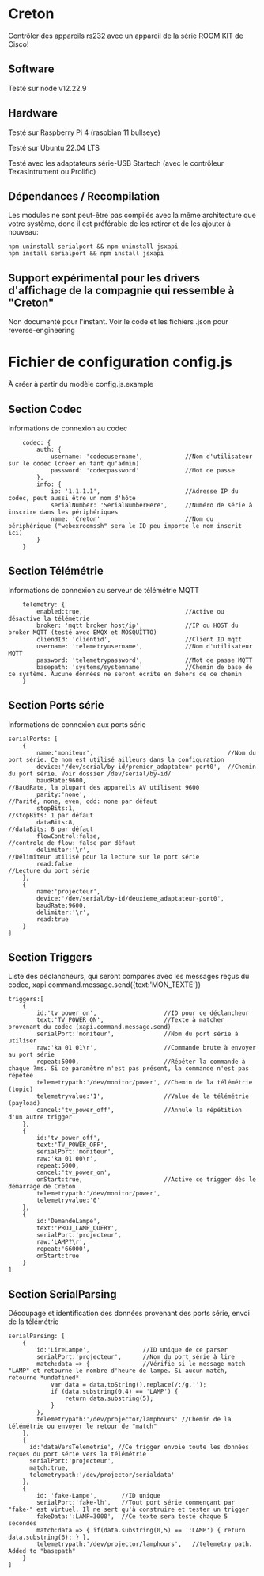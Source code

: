# Creton
Contrôler des appareils rs232 avec un appareil de la série ROOM KIT de Cisco!

## Software
Testé sur node v12.22.9

## Hardware
Testé sur Raspberry Pi 4 (raspbian 11 bullseye)

Testé sur Ubuntu 22.04 LTS

Testé avec les adaptateurs série-USB Startech (avec le contrôleur TexasIntrument ou Prolific)

## Dépendances / Recompilation
Les modules ne sont peut-être pas compilés avec la même architecture que votre système, donc il est préférable de les retirer et de les ajouter à nouveau:
```
npm uninstall serialport && npm uninstall jsxapi
npm install serialport && npm install jsxapi
```

## Support expérimental pour les drivers d'affichage de la compagnie qui ressemble à "Creton"
Non documenté pour l'instant. Voir le code et les fichiers .json pour reverse-engineering

# Fichier de configuration config.js
À créer à partir du modèle config.js.example
## Section Codec
Informations de connexion au codec
```JS
    codec: {
        auth: {
            username: 'codecusername',            //Nom d'utilisateur sur le codec (créer en tant qu'admin)
            password: 'codecpassword'             //Mot de passe
        },
        info: {
            ip: '1.1.1.1',                        //Adresse IP du codec, peut aussi être un nom d'hôte
            serialNumber: 'SerialNumberHere',     //Numéro de série à inscrire dans les périphériques
            name: 'Creton'                        //Nom du périphérique ("webexroomssh" sera le ID peu importe le nom inscrit ici)
        }
    }
```
## Section Télémétrie
Informations de connexion au serveur de télémétrie MQTT
```JS
    telemetry: {
        enabled:true,                             //Active ou désactive la télémétrie
        broker: 'mqtt broker host/ip',            //IP ou HOST du broker MQTT (testé avec EMQX et MOSQUITTO)
        cliendId: 'clientid',                     //Client ID mqtt
        username: 'telemetryusername',            //Nom d'utilisateur MQTT
        password: 'telemetrypassword',            //Mot de passe MQTT
        basepath: 'systems/systemname'            //Chemin de base de ce système. Aucune données ne seront écrite en dehors de ce chemin
    }
```
## Section Ports série
Informations de connexion aux ports série
```JS
serialPorts: [
    {
        name:'moniteur',                                      //Nom du port série. Ce nom est utilisé ailleurs dans la configuration
        device:'/dev/serial/by-id/premier_adaptateur-port0',  //Chemin du port série. Voir dossier /dev/serial/by-id/
        baudRate:9600,                                        //BaudRate, la plupart des appareils AV utilisent 9600
        parity:'none',                                        //Parité, none, even, odd: none par défaut
        stopBits:1,                                           //stopBits: 1 par défaut
        dataBits:8,                                           //dataBits: 8 par défaut
        flowControl:false,                                    //controle de flow: false par défaut
        delimiter:'\r',                                       //Délimiteur utilisé pour la lecture sur le port série
        read:false                                            //Lecture du port série
    },
    {
        name:'projecteur',
        device:'/dev/serial/by-id/deuxieme_adaptateur-port0',
        baudRate:9600,
        delimiter:'\r',
        read:true
    }
]
```
## Section Triggers
Liste des déclancheurs, qui seront comparés avec les messages reçus du codec, xapi.command.message.send({text:'MON_TEXTE'})
```JS
triggers:[
    {
        id:'tv_power_on',                   //ID pour ce déclancheur
        text:'TV_POWER_ON',                 //Texte à matcher provenant du codec (xapi.command.message.send)
        serialPort:'moniteur',              //Nom du port série à utiliser
        raw:'ka 01 01\r',                   //Commande brute à envoyer au port série
        repeat:5000,                        //Répéter la commande à chaque ?ms. Si ce paramètre n'est pas présent, la commande n'est pas répétée
        telemetrypath:'/dev/monitor/power', //Chemin de la télémétrie (topic)
        telemetryvalue:'1',                 //Value de la télémétrie (payload)
        cancel:'tv_power_off',              //Annule la répétition d'un autre trigger
    },
    {
        id:'tv_power_off',
        text:'TV_POWER_OFF',
        serialPort:'moniteur',
        raw:'ka 01 00\r',
        repeat:5000,
        cancel:'tv_power_on',
        onStart:true,                       //Active ce trigger dès le démarrage de Creton
        telemetrypath:'/dev/monitor/power',
        telemetryvalue:'0'
    },
    {
        id:'DemandeLampe',
        text:'PROJ_LAMP_QUERY',
        serialPort:'projecteur',
        raw:'LAMP?\r',
        repeat:'66000',
        onStart:true
    }
]
```
## Section SerialParsing
Découpage et identification des données provenant des ports série, envoi de la télémétrie
```JS
serialParsing: [
    {
        id:'LireLampe',               //ID unique de ce parser
        serialPort:'projecteur',      //Nom du port série à lire
        match:data => {               //Vérifie si le message match "LAMP" et retourne le nombre d'heure de lampe. Si aucun match, retourne *undefined*.
            var data = data.toString().replace(/:/g,'');
            if (data.substring(0,4) == 'LAMP') {
                return data.substring(5);
            }
        },
        telemetrypath:'/dev/projector/lamphours' //Chemin de la télémétrie ou envoyer le retour de "match"
    },
    {
      id:'dataVersTelemetrie', //Ce trigger envoie toute les données reçues du port série vers la télémétrie
      serialPort:'projecteur',
      match:true,
      telemetrypath:'/dev/projector/serialdata'
    },
    {
        id: 'fake-Lampe',       //ID unique
        serialPort:'fake-lh',   //Tout port série commençant par "fake-" est virtuel. Il ne sert qu'à construire et tester un trigger
        fakeData:':LAMP=3000',  //Ce texte sera testé chaque 5 secondes
        match:data => { if(data.substring(0,5) == ':LAMP') { return data.substring(6); } },
        telemetrypath:'/dev/projector/lamphours',   //telemetry path. Added to "basepath"
    }
]
```
